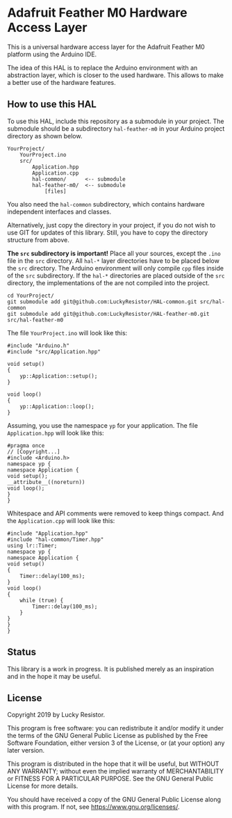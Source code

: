# Adafruit Feather M0 Hardware Access Layer
This is a universal hardware access layer for the Adafruit Feather M0 platform using the Arduino IDE.

The idea of this HAL is to replace the Arduino environment with an abstraction layer, which is closer to the used hardware. This allows to make a better use of the hardware features.

## How to use this HAL
To use this HAL, include this repository as a submodule in your project. The submodule should be a subdirectory `hal-feather-m0` in your Arduino project directory as shown below.

```
YourProject/
	YourProject.ino
	src/
		Application.hpp
		Application.cpp
		hal-common/      <-- submodule
		hal-feather-m0/  <-- submodule
			[files]
```

You also need the `hal-common` subdirectory, which contains hardware independent interfaces and classes.

Alternatively, just copy the directory in your project, if you do not wish to use GIT for updates of this library. Still, you have to copy the directory structure from above.

**The `src` subdirectory is important!** Place all your sources, except the `.ino` file in the `src` directory. All `hal-*` layer directories have to be placed below the `src` directory. The Arduino environment will only compile `cpp` files inside of the `src` subdirectory. If the `hal-*` directories are placed outside of the `src` directory, the implementations of the are not compiled into the project.

```
cd YourProject/
git submodule add git@github.com:LuckyResistor/HAL-common.git src/hal-common
git submodule add git@github.com:LuckyResistor/HAL-feather-m0.git src/hal-feather-m0
```

The file `YourProject.ino` will look like this:

```
#include "Arduino.h"
#include "src/Application.hpp"

void setup()
{
    yp::Application::setup();
}

void loop()
{
    yp::Application::loop();
}
```

Assuming, you use the namespace `yp` for your application. The file `Application.hpp` will look like this:

```
#pragma once
// [Copyright...]
#include <Arduino.h>
namespace yp {
namespace Application {
void setup();
__attribute__((noreturn))
void loop();
}
}
```

Whitespace and API comments were removed to keep things compact. And the `Application.cpp` will look like this:

```
#include "Application.hpp"
#include "hal-common/Timer.hpp"
using lr::Timer;
namespace yp {
namespace Application {
void setup()
{
    Timer::delay(100_ms);
}
void loop()
{
    while (true) {
        Timer::delay(100_ms);
    }
}
}
}
```

## Status
This library is a work in progress. It is published merely as an inspiration and in the hope it may be useful. 

## License
Copyright 2019 by Lucky Resistor.

This program is free software: you can redistribute it and/or modify
it under the terms of the GNU General Public License as published by
the Free Software Foundation, either version 3 of the License, or
(at your option) any later version.

This program is distributed in the hope that it will be useful,
but WITHOUT ANY WARRANTY; without even the implied warranty of
MERCHANTABILITY or FITNESS FOR A PARTICULAR PURPOSE.  See the
GNU General Public License for more details.

You should have received a copy of the GNU General Public License
along with this program.  If not, see <https://www.gnu.org/licenses/>.
